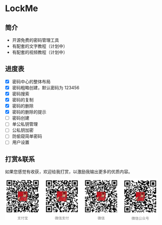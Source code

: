 # LockMe

## 简介

* 开源免费的密码管理工具 
* 有配套的文字教程（计划中）
* 有配套的视频教程（计划中）

## 进度表

- [x] 密码中心的整体布局
- [x] 密码粗略创建，默认密码为 123456
- [x] 密码搜索
- [x] 密码的复制
- [x] 密码的删除
- [x] 密码的删除的提示
- [ ] 密码创建
- [ ] 单公私钥管理
- [ ] 公私钥加密
- [ ] 防偷窥简单密码
- [ ] 用户设置

## 打赏&联系

如果您感觉有收获，欢迎给我打赏，以激励我输出更多的优质内容。

![打赏&联系](https://raw.githubusercontent.com/pushmetop/resource/master/donate/donate.png)
